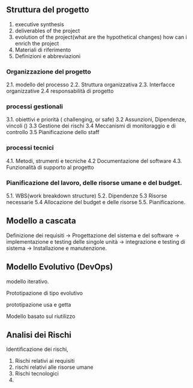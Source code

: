 ## Struttura del progetto 

1. executive synthesis
2. deliverables of the project 
3. evolution of the project(what are the hypothetical changes) how can i enrich the project
4. Materiali di riferimento 
5. Definizioni e abbreviazioni 


### Organizzazione del progetto 

2.1. modello del processo 
2.2. Struttura organizzativa 
2.3. Interfacce organizzative 
2.4 responsabilità di progetto 

### processi gestionali 

3.1. obiettivi e priorità ( challenging, or safe)
3.2 Assunzioni, Dipendenze, vincoli  ()
3.3 Gestione dei rischi
3.4 Meccanismi di monitoraggio e di controllo 
3.5 Pianificazione dello staff 

### processi tecnici 
4.1. Metodi, strumenti e tecniche 
4.2 Documentazione del software 
4.3. Funzionalità di supporto al progetto

### Pianificazione del lavoro, delle risorse umane e del budget. 
5.1. WBS(work breakdown structure)
5.2. Dipendenze 
5.3 Risorse necessarie 
5.4 Allocazione del budget e delle risorse
5.5. Pianificazione. 


## Modello a cascata

Definizione dei requisiti -> Progettazione del sistema e del software -> implementazione e testing delle singole unità -> integrazione e testing di sistema -> Installazione e manutenzione. 

## Modello Evolutivo (DevOps)
modello iterativo. 

Prototipazione di tipo evolutivo 

prototipazione usa e getta 

Modello basato sul riutilizzo 

## Analisi dei Rischi 

Identificazione dei rischi, 
1. Rischi relativi ai requisiti 
2. rischi relativi alle risorse umane 
3. Rischi tecnologici 
4. 
